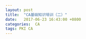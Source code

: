 ```yaml
---
layout: post
title:  "CA基础知识培训（二）"
date:   2017-06-23 16:43:00 +0800
categories:  CA
tags: PKI CA
---
```


